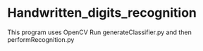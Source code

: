 # Handwritten_digits_recognition

This program uses OpenCV
Run generateClassifier.py and then performRecognition.py
